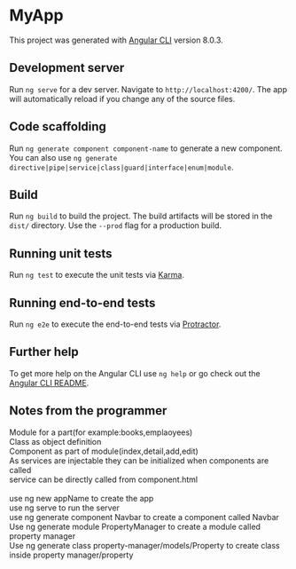 # MyApp

This project was generated with [Angular CLI](https://github.com/angular/angular-cli) version 8.0.3.

## Development server

Run `ng serve` for a dev server. Navigate to `http://localhost:4200/`. The app will automatically reload if you change any of the source files.

## Code scaffolding

Run `ng generate component component-name` to generate a new component. You can also use `ng generate directive|pipe|service|class|guard|interface|enum|module`.

## Build

Run `ng build` to build the project. The build artifacts will be stored in the `dist/` directory. Use the `--prod` flag for a production build.

## Running unit tests

Run `ng test` to execute the unit tests via [Karma](https://karma-runner.github.io).

## Running end-to-end tests

Run `ng e2e` to execute the end-to-end tests via [Protractor](http://www.protractortest.org/).

## Further help

To get more help on the Angular CLI use `ng help` or go check out the [Angular CLI README](https://github.com/angular/angular-cli/blob/master/README.md).


## Notes from the programmer

Module for a part(for example:books,emplaoyees)\
Class as object definition\
Component as part of module(index,detail,add,edit)\
As services are injectable they can be initialized when components are called\
service can be directly called from component.html\
\
use ng new appName to create the app\
use ng serve to run the server\
use ng generate component Navbar to create a component called Navbar\
Use ng generate module PropertyManager to create a module called property manager\
Use ng generate class property-manager/models/Property to create class inside property manager/property
